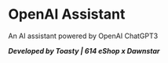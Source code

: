 # OpenAI Assistant
An AI assistant powered by OpenAI ChatGPT3

***Developed by Toasty | 614 eShop x Dawnstar***
